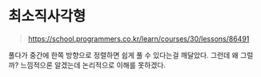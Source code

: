 # 최소직사각형
> https://school.programmers.co.kr/learn/courses/30/lessons/86491

풀다가 중간에 한쪽 방향으로 정렬하면 쉽게 풀 수 있다는걸 깨달았다. 그런데 왜 그럴까? 느낌적으론 알겠는데 논리적으로 이해를 못하겠다.
